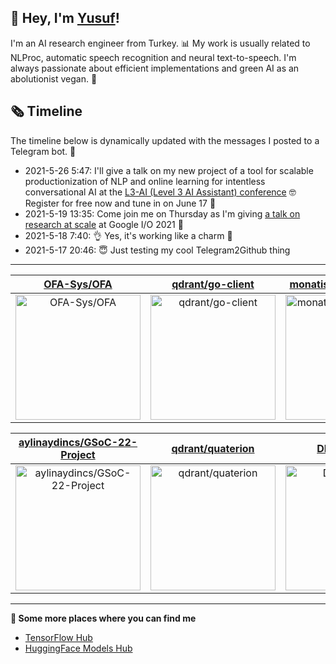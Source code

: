 ## 👋 Hey, I'm [Yusuf](https://www.linkedin.com/in/yusuf-sar%C4%B1g%C3%B6z-4bb826ba/)!

I'm an AI research engineer from Turkey. 📊 My work is usually related to NLProc, automatic speech recognition and neural text-to-speech. I'm always passionate about efficient implementations and green AI as an abolutionist vegan. 🌱
## 🗞️ Timeline
The timeline below is dynamically updated with the messages I posted to a Telegram bot. 🤖
- 2021-5-26 5:47: I'll give a talk on my new project of a tool for scalable productionization of NLP and online learning for intentless conversational AI at the [L3-AI (Level 3 AI Assistant) conference](https://l3-ai.dev) 🤓 Register for free now and tune in on June 17 🤙
- 2021-5-19 13:35: Come join me on Thursday as I'm giving [a talk on research at scale](https://gdg.community.dev/events/details/google-io-community-lounge-meetups-presents-machine-learning-developers-meetup-emeaapac/) at Google I/O 2021 🎉
- 2021-5-18 7:40: 👌 Yes, it's working like a charm 🥳
- 2021-5-17 20:46: 😇 Just testing my cool Telegram2Github thing

---

| [OFA-Sys/OFA](https://github.com/OFA-Sys/OFA) | [qdrant/go-client](https://github.com/qdrant/go-client) | [monatis/serverless-ofa](https://github.com/monatis/serverless-ofa) |
| :-: | :-: | :-: |
| <a href="https://github.com/OFA-Sys/OFA"><img src="https://github.com/monatis/monatis/raw/main/DISPLAY.jpg" alt="OFA-Sys/OFA" title="OFA-Sys/OFA" width="200" height="200"></a> | <a href="https://github.com/qdrant/go-client"><img src="https://github.com/monatis/monatis/raw/main/DISPLAY.jpg" alt="qdrant/go-client" title="qdrant/go-client" width="200" height="200"></a> | <a href="https://github.com/monatis/serverless-ofa"><img src="https://github.com/monatis/monatis/raw/main/DISPLAY.jpg" alt="monatis/serverless-ofa" title="monatis/serverless-ofa" width="200" height="200"></a> |

| [aylinaydincs/GSoC-22-Project](https://github.com/aylinaydincs/GSoC-22-Project) | [qdrant/quaterion](https://github.com/qdrant/quaterion) | [DRSY/MoTIS](https://github.com/DRSY/MoTIS) |
| :-: | :-: | :-: |
| <a href="https://github.com/aylinaydincs/GSoC-22-Project"><img src="https://github.com/monatis/monatis/raw/main/DISPLAY.jpg" alt="aylinaydincs/GSoC-22-Project" title="aylinaydincs/GSoC-22-Project" width="200" height="200"></a> | <a href="https://github.com/qdrant/quaterion"><img src="https://github.com/monatis/monatis/raw/main/DISPLAY.jpg" alt="qdrant/quaterion" title="qdrant/quaterion" width="200" height="200"></a> | <a href="https://github.com/DRSY/MoTIS"><img src="https://github.com/monatis/monatis/raw/main/DISPLAY.jpg" alt="DRSY/MoTIS" title="DRSY/MoTIS" width="200" height="200"></a> |



---

**🤙 Some more places where you can find me**
- [TensorFlow Hub](https://tfhub.dev/monatis)
- [HuggingFace Models Hub](https://huggingface.co/mys)